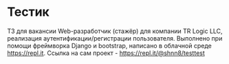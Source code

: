 # Тестик
ТЗ для вакансии Web-разработчик (стажёр) для компании TR Logic LLC, реализация аутентификации/регистрации пользователя. 
Выполнено при помощи фреймворка Django и bootstrap, написано в облачной среде https://repl.it.
Ссылка на сам проект - https://repl.it/@shnn8/testtest

